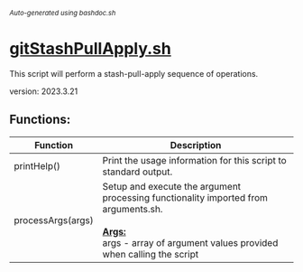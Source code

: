 <small><i>Auto-generated using bashdoc.sh</i></small>
# [gitStashPullApply.sh](../gitStashPullApply.sh)

 This script will perform a stash-pull-apply sequence of operations.
 
 version: 2023.3.21


## Functions:
| Function | Description |
|----------|-------------|
| printHelp() | Print the usage information for this script to standard output.   |
| processArgs(args) | Setup and execute the argument processing functionality imported from arguments.sh.    <br><br><u><b>Args:</b></u><br>args - array of argument values provided when calling the script  <br> |
